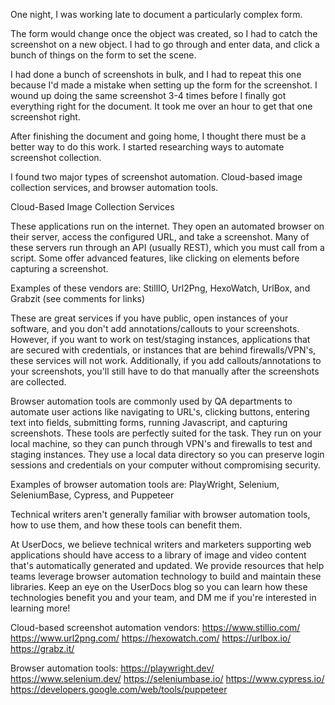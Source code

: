One night, I was working late to document a particularly complex form.

The form would change once the object was created, so I had to catch the screenshot on a new object. I had to go through and enter data, and click a bunch of things on the form to set the scene. 

I had done a bunch of screenshots in bulk, and I had to repeat this one because I'd made a mistake when setting up the form for the screenshot. I wound up doing the same screenshot 3-4 times before I finally got everything right for the document. It took me over an hour to get that one screenshot right.

After finishing the document and going home, I thought there must be a better way to do this work. I started researching ways to automate screenshot collection.

I found two major types of screenshot automation. Cloud-based image collection services, and browser automation tools.

Cloud-Based Image Collection Services 

These applications run on the internet. They open an automated browser on their server, access the configured URL, and take a screenshot. Many of these servers run through an API (usually REST), which you must call from a script. Some offer advanced features, like clicking on elements before capturing a screenshot.

Examples of these vendors are: StillIO, Url2Png, HexoWatch, UrlBox, and Grabzit (see comments for links)

These are great services if you have public, open instances of your software, and you don't add annotations/callouts to your screenshots. However, if you want to work on test/staging instances, applications that are secured with credentials, or instances that are behind firewalls/VPN's, these services will not work. Additionally, if you add callouts/annotations to your screenshots, you'll still have to do that manually after the screenshots are collected.

Browser automation tools are commonly used by QA departments to automate user actions like navigating to URL's, clicking buttons, entering text into fields, submitting forms, running Javascript, and capturing screenshots. These tools are perfectly suited for the task. They run on your local machine, so they can punch through VPN's and firewalls to test and staging instances. They use a local data directory so you can preserve login sessions and credentials on your computer without compromising security.

Examples of browser automation tools are: PlayWright, Selenium, SeleniumBase, Cypress, and Puppeteer

Technical writers aren't generally familiar with browser automation tools, how to use them, and how these tools can benefit them.

At UserDocs, we believe technical writers and marketers supporting web applications should have access to a library of image and video content that's automatically generated and updated. We provide resources that help teams leverage browser automation technology to build and maintain these libraries. Keep an eye on the UserDocs blog so you can learn how these technologies benefit you and your team, and DM me if you're interested in learning more!

Cloud-based screenshot automation vendors:
https://www.stillio.com/
https://www.url2png.com/
https://hexowatch.com/
https://urlbox.io/
https://grabz.it/

Browser automation tools:
https://playwright.dev/
https://www.selenium.dev/
https://seleniumbase.io/
https://www.cypress.io/
https://developers.google.com/web/tools/puppeteer